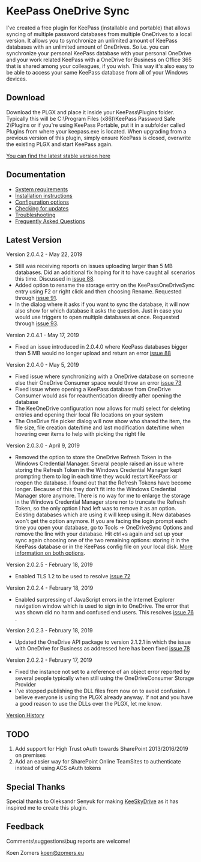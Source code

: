 # KeePass OneDrive Sync

I've created a free plugin for KeePass (installable and portable) that allows syncing of multiple password databases from multiple OneDrives to a local version. It allows you to synchronize an unlimited amount of KeePass databases with an unlimited amount of OneDrives. So i.e. you can synchronize your personal KeePass database with your personal OneDrive and your work related KeePass with a OneDrive for Business on Office 365 that is shared among your colleagues, if you wish. This way it's also easy to be able to access your same KeePass database from all of your Windows devices.

## Download ##
Download the PLGX and place it inside your KeePass\Plugins folder. Typically this will be C:\Program Files (x86)\KeePass Password Safe 2\Plugins or if you're using KeePass Portable, put it in a subfolder called Plugins from where your keepass.exe is located. When upgrading from a previous version of this plugin, simply ensure KeePass is closed, overwrite the existing PLGX and start KeePass again.

[You can find the latest stable version here](../../releases/latest)

## Documentation ##
- [System requirements](./SystemRequirements.md)
- [Installation instructions](./Installaton%20Instructions.md)
- [Configuration options](./Configuration.md)
- [Checking for updates](./UpdateCheck.md)
- [Troubleshooting](./Troubleshooting.md)
- [Frequently Asked Questions](./Faq.md)

## Latest Version

Version 2.0.4.2 - May 22, 2019

- Still was receiving reports on issues uploading larger than 5 MB databases. Did an additional fix hoping for it to have caught all scenarios this time. Discussed in [issue 88](https://github.com/KoenZomers/KeePassOneDriveSync/issues/88).
- Added option to rename the storage entry on the KeePassOneDriveSync entry using F2 or right click and then choosing Rename. Requested through [issue 91](https://github.com/KoenZomers/KeePassOneDriveSync/issues/91).
- In the dialog where it asks if you want to sync the database, it will now also show for which database it asks the question. Just in case you would use triggers to open multiple databases at once. Requested through [issue 93](https://github.com/KoenZomers/KeePassOneDriveSync/issues/93).

Version 2.0.4.1 - May 17, 2019

- Fixed an issue introduced in 2.0.4.0 where KeePass databases bigger than 5 MB would no longer upload and return an error [issue 88](https://github.com/KoenZomers/KeePassOneDriveSync/issues/88)

Version 2.0.4.0 - May 5, 2019

- Fixed issue where synchronizing with a OneDrive database on someone else their OneDrive Consumer space would throw an error [issue 73](https://github.com/KoenZomers/KeePassOneDriveSync/issues/73)
- Fixed issue where opening a KeePass database from OneDrive Consumer would ask for reauthentication directly after opening the database
- The KeeOneDrive configuration now allows for multi select for deleting entries and opening their local file locations on your system
- The OneDrive file picker dialog will now show who shared the item, the file size, file creation date/time and last modification date/time when hovering over items to help with picking the right file

Version 2.0.3.0 - April 9, 2019

- Removed the option to store the OneDrive Refresh Token in the Windows Credential Manager. Several people raised an issue where storing the Refresh Token in the Windows Credential Manager kept prompting them to log in each time they would restart KeePass or reopen the database. I found out that the Refresh Tokens have become longer. Because of this they don't fit into the Windows Credential Manager store anymore. There is no way for me to enlarge the storage in the Windows Credential Manager store nor to truncate the Refresh Token, so the only option I had left was to remove it as an option. Existing databases which are using it will keep using it. New databases won't get the option anymore. If you are facing the login prompt each time you open your database, go to Tools -> OneDriveSync Options and remove the line with your database. Hit ctrl+s again and set up your sync again choosing one of the two remaining options: storing it in the KeePass database or in the KeePass config file on your local disk. [More information on both options](OneDriveRefreshToken.md).

Version 2.0.2.5 - February 18, 2019

- Enabled TLS 1.2 to be used to resolve [issue 72](https://github.com/KoenZomers/KeePassOneDriveSync/issues/72)

Version 2.0.2.4 - February 18, 2019

 - Enabled surpressing of JavaScript errors in the Internet Explorer navigation window which is used to sign in to OneDrive. The error that was shown did no harm and confused end users. This resolves [issue 76](https://github.com/KoenZomers/KeePassOneDriveSync/issues/76) .

Version 2.0.2.3 - February 18, 2019

- Updated the OneDrive API package to version 2.1.2.1 in which the issue with OneDrive for Business as addressed here has been fixed [issue 78](https://github.com/KoenZomers/KeePassOneDriveSync/issues/78)

Version 2.0.2.2 - February 17, 2019

- Fixed the instance not set to a reference of an object error reported by several people typically when still using the OneDriveConsumer Storage Provider
- I've stopped publishing the DLL files from now on to avoid confusion. I believe everyone is using the PLGX already anyway. If not and you have a good reason to use the DLLs over the PLGX, let me know.

[Version History](./VersionHistory.md)

## TODO

1. Add support for High Trust oAuth towards SharePoint 2013/2016/2019 on premises
2. Add an easier way for SharePoint Online TeamSites to authenticate instead of using ACS oAuth tokens

## Special Thanks

Special thanks to Oleksandr Senyuk for making [KeeSkyDrive](http://sourceforge.net/projects/keeskydrive/) as it has inspired me to create this plugin.

## Feedback

Comments\suggestions\bug reports are welcome!

Koen Zomers
koen@zomers.eu
